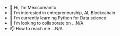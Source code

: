 - 👋 Hi, I’m Mexicoreanito
- 👀 I’m interested in entrepreneurship, AI, Blockcahain
- 🌱 I’m currently learning Python for Data science
- 💞️ I’m looking to collaborate on ...N/A
- 📫 How to reach me ...N/A

<!---
cima2000j/cima2000j is a ✨ special ✨ repository because its `README.md` (this file) appears on your GitHub profile.
You can click the Preview link to take a look at your changes.
--->
